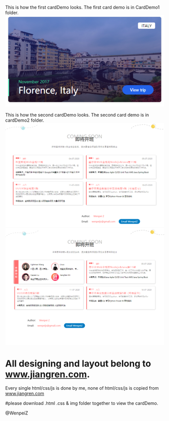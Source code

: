 This is how the first cardDemo looks. The first card demo is in CardDemo1 folder.
![image](https://github.com/JavaScriptN0ob/FrontendWork/blob/master/img/Looks.PNG)

This is how the second cardDemo looks. The second card demo is in cardDemo2 folder.
![image](https://github.com/JavaScriptN0ob/FrontendWork/blob/master/img/card2-01.PNG)
![image](https://github.com/JavaScriptN0ob/FrontendWork/blob/master/img/card2-02.PNG)
# All designing and layout belong to www.jiangren.com.
Every single html/css/js is done by me, none of html/css/js is copied from www.jiangren.com

#please download .html .css & img folder together to view the cardDemo.

@WenpeiZ
